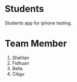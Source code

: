 Students
========

Students app for iphone testing.

Team Member
==========
1. Shahlan
2. Fidhuan
3. Bella
4. Cikgu

